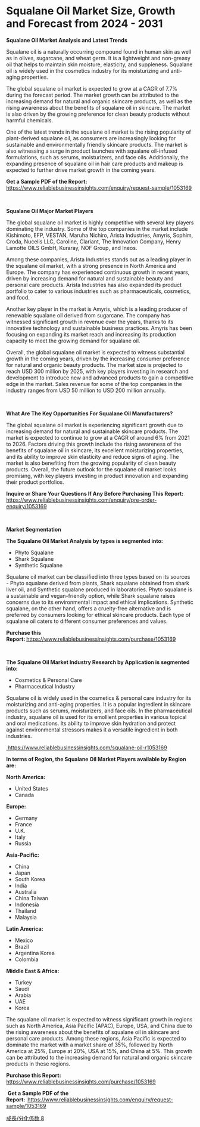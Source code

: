 <p><h1>Squalane Oil Market Size, Growth and Forecast from 2024 - 2031</h1></p><p><strong>Squalane Oil Market Analysis and Latest Trends</strong></p>
<p><p>Squalane oil is a naturally occurring compound found in human skin as well as in olives, sugarcane, and wheat germ. It is a lightweight and non-greasy oil that helps to maintain skin moisture, elasticity, and suppleness. Squalane oil is widely used in the cosmetics industry for its moisturizing and anti-aging properties.</p><p>The global squalane oil market is expected to grow at a CAGR of 7.7% during the forecast period. The market growth can be attributed to the increasing demand for natural and organic skincare products, as well as the rising awareness about the benefits of squalane oil in skincare. The market is also driven by the growing preference for clean beauty products without harmful chemicals.</p><p>One of the latest trends in the squalane oil market is the rising popularity of plant-derived squalane oil, as consumers are increasingly looking for sustainable and environmentally friendly skincare products. The market is also witnessing a surge in product launches with squalane oil-infused formulations, such as serums, moisturizers, and face oils. Additionally, the expanding presence of squalane oil in hair care products and makeup is expected to further drive market growth in the coming years.</p></p>
<p><strong>Get a Sample PDF of the Report:&nbsp;</strong> <a href="https://www.reliablebusinessinsights.com/enquiry/request-sample/1053169">https://www.reliablebusinessinsights.com/enquiry/request-sample/1053169</a></p>
<p>&nbsp;</p>
<p><strong>Squalane Oil Major Market Players</strong></p>
<p><p>The global squalane oil market is highly competitive with several key players dominating the industry. Some of the top companies in the market include Kishimoto, EFP, VESTAN, Maruha Nichiro, Arista Industries, Amyris, Sophim, Croda, Nucelis LLC, Caroline, Clariant, The Innovation Company, Henry Lamotte OILS GmbH, Kuraray, NOF Group, and Ineos.</p><p>Among these companies, Arista Industries stands out as a leading player in the squalane oil market, with a strong presence in North America and Europe. The company has experienced continuous growth in recent years, driven by increasing demand for natural and sustainable beauty and personal care products. Arista Industries has also expanded its product portfolio to cater to various industries such as pharmaceuticals, cosmetics, and food.</p><p>Another key player in the market is Amyris, which is a leading producer of renewable squalane oil derived from sugarcane. The company has witnessed significant growth in revenue over the years, thanks to its innovative technology and sustainable business practices. Amyris has been focusing on expanding its market reach and increasing its production capacity to meet the growing demand for squalane oil.</p><p>Overall, the global squalane oil market is expected to witness substantial growth in the coming years, driven by the increasing consumer preference for natural and organic beauty products. The market size is projected to reach USD 300 million by 2025, with key players investing in research and development to introduce new and advanced products to gain a competitive edge in the market. Sales revenue for some of the top companies in the industry ranges from USD 50 million to USD 200 million annually.</p></p>
<p>&nbsp;</p>
<p><strong>What Are The Key Opportunities For Squalane Oil Manufacturers?</strong></p>
<p><p>The global squalane oil market is experiencing significant growth due to increasing demand for natural and sustainable skincare products. The market is expected to continue to grow at a CAGR of around 6% from 2021 to 2026. Factors driving this growth include the rising awareness of the benefits of squalane oil in skincare, its excellent moisturizing properties, and its ability to improve skin elasticity and reduce signs of aging. The market is also benefiting from the growing popularity of clean beauty products. Overall, the future outlook for the squalane oil market looks promising, with key players investing in product innovation and expanding their product portfolios.</p></p>
<p><strong>Inquire or Share Your Questions If Any Before Purchasing This Report:</strong> <a href="https://www.reliablebusinessinsights.com/enquiry/pre-order-enquiry/1053169">https://www.reliablebusinessinsights.com/enquiry/pre-order-enquiry/1053169</a></p>
<p>&nbsp;</p>
<p><strong>Market Segmentation</strong></p>
<p><strong>The Squalane Oil Market Analysis by types is segmented into:</strong></p>
<p><ul><li>Phyto Squalane</li><li>Shark Squalane</li><li>Synthetic Squalane</li></ul></p>
<p><p>Squalane oil market can be classified into three types based on its sources - Phyto squalane derived from plants, Shark squalane obtained from shark liver oil, and Synthetic squalane produced in laboratories. Phyto squalane is a sustainable and vegan-friendly option, while Shark squalane raises concerns due to its environmental impact and ethical implications. Synthetic squalane, on the other hand, offers a cruelty-free alternative and is preferred by consumers looking for ethical skincare products. Each type of squalane oil caters to different consumer preferences and values.</p></p>
<p><strong>Purchase this Report:&nbsp;</strong><a href="https://www.reliablebusinessinsights.com/purchase/1053169">https://www.reliablebusinessinsights.com/purchase/1053169</a></p>
<p>&nbsp;</p>
<p><strong>The Squalane Oil Market Industry Research by Application is segmented into:</strong></p>
<p><ul><li>Cosmetics & Personal Care</li><li>Pharmaceutical Industry</li></ul></p>
<p><p>Squalane oil is widely used in the cosmetics & personal care industry for its moisturizing and anti-aging properties. It is a popular ingredient in skincare products such as serums, moisturizers, and face oils. In the pharmaceutical industry, squalane oil is used for its emollient properties in various topical and oral medications. Its ability to improve skin hydration and protect against environmental stressors makes it a versatile ingredient in both industries.</p></p>
<p><a href="https://www.reliablebusinessinsights.com/squalane-oil-r1053169">&nbsp;https://www.reliablebusinessinsights.com/squalane-oil-r1053169</a></p>
<p><strong>In terms of Region, the Squalane Oil Market Players available by Region are:</strong></p>
<p>
    <p> <strong> North America: </strong>
        <ul>
            <li>United States</li>
            <li>Canada</li>
        </ul>
        </p> 
    <p> <strong> Europe: </strong>
        <ul>
            <li>Germany</li>
            <li>France</li>
            <li>U.K.</li>
            <li>Italy</li>
            <li>Russia</li>
        </ul>
        </p> 
    <p> <strong> Asia-Pacific: </strong>
        <ul>
            <li>China</li>
            <li>Japan</li>
            <li>South Korea</li>
            <li>India</li>
            <li>Australia</li>
            <li>China Taiwan</li>
            <li>Indonesia</li>
            <li>Thailand</li>
            <li>Malaysia</li>
        </ul>
        </p> 
    <p> <strong> Latin America: </strong>
        <ul>
            <li>Mexico</li>
            <li>Brazil</li>
            <li>Argentina Korea</li>
            <li>Colombia</li>
        </ul>
        </p> 
    <p> <strong> Middle East & Africa: </strong>
        <ul>
            <li>Turkey</li>
            <li>Saudi</li>
            <li>Arabia</li>
            <li>UAE</li>
            <li>Korea</li>
        </ul>
    </p>
    </p>
<p><p>The squalane oil market is expected to witness significant growth in regions such as North America, Asia Pacific (APAC), Europe, USA, and China due to the rising awareness about the benefits of squalane oil in skincare and personal care products. Among these regions, Asia Pacific is expected to dominate the market with a market share of 35%, followed by North America at 25%, Europe at 20%, USA at 15%, and China at 5%. This growth can be attributed to the increasing demand for natural and organic skincare products in these regions.</p></p>
<p><strong>Purchase this Report: </strong><a href="https://www.reliablebusinessinsights.com/purchase/1053169">https://www.reliablebusinessinsights.com/purchase/1053169</a></p>
<p>&nbsp;<strong>Get a Sample PDF of the Report:&nbsp;&nbsp;</strong><a href="https://www.reliablebusinessinsights.com/enquiry/request-sample/1053169">https://www.reliablebusinessinsights.com/enquiry/request-sample/1053169</a></p>
<p><strong></strong></p>
<p><p><a href="https://github.com/one-cool-chick/Market-Research-Report-List-1/blob/main/392626691738.md">成長/分化係数 8</a></p></p>